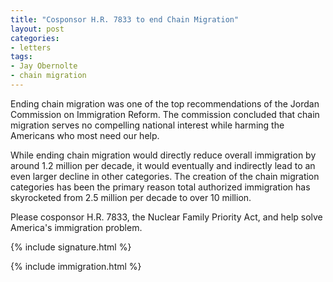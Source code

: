 ```yaml
---
title: "Cosponsor H.R. 7833 to end Chain Migration"
layout: post
categories:
- letters
tags:
- Jay Obernolte
- chain migration
---
```


Ending chain migration was one of the top recommendations of the Jordan Commission on Immigration Reform. The commission concluded that chain migration serves no compelling national interest while harming the Americans who most need our help.

While ending chain migration would directly reduce overall immigration by around 1.2 million per decade, it would eventually and indirectly lead to an even larger decline in other categories. The creation of the chain migration categories has been the primary reason total authorized immigration has skyrocketed from 2.5 million per decade to over 10 million.

Please cosponsor H.R. 7833, the Nuclear Family Priority Act, and help solve America's immigration problem.

{% include signature.html %}

{% include immigration.html %}
